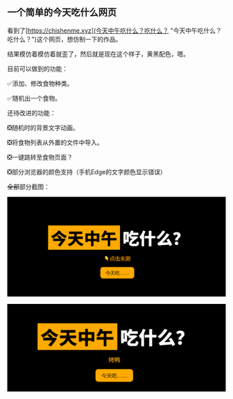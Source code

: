 ## 一个简单的今天吃什么网页

看到了[https://chishenme.xyz](今天中午吃什么？吃什么？ "今天中午吃什么？吃什么？")这个网页，想仿制一下的作品。

结果模仿着模仿着就歪了，然后就是现在这个样子，黄黑配色，嗯。

目前可以做到的功能：

✅添加、修改食物种类。

✅随机出一个食物。

还待改进的功能：

❎随机时的背景文字动画。

❎将食物列表从外置的文件中导入。

❎一键跳转至食物页面？

❎部分浏览器的颜色支持（手机Edge的文字颜色显示错误）

~~全部~~部分截图：

![点击来测](image/readme/eat1.png "点击来测")

![烤鸭！](image/readme/eat2.png "吃什么？")
